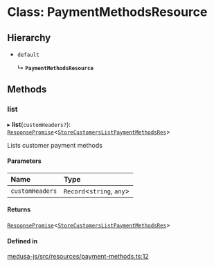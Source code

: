 # Class: PaymentMethodsResource

## Hierarchy

- `default`

  ↳ **`PaymentMethodsResource`**

## Methods

### list

▸ **list**(`customHeaders?`): [`ResponsePromise`](../modules/internal.md#responsepromise)<[`StoreCustomersListPaymentMethodsRes`](../modules/internal-39.md#storecustomerslistpaymentmethodsres)\>

Lists customer payment methods

#### Parameters

| Name | Type |
| :------ | :------ |
| `customHeaders` | `Record`<`string`, `any`\> |

#### Returns

[`ResponsePromise`](../modules/internal.md#responsepromise)<[`StoreCustomersListPaymentMethodsRes`](../modules/internal-39.md#storecustomerslistpaymentmethodsres)\>

#### Defined in

[medusa-js/src/resources/payment-methods.ts:12](https://github.com/Julesdj/medusa/blob/3aa08271/packages/medusa-js/src/resources/payment-methods.ts#L12)
